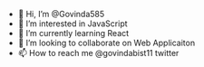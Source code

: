- 👋 Hi, I’m @Govinda585
- 👀 I’m interested in JavaScript
- 🌱 I’m currently learning React
- 💞️ I’m looking to collaborate on Web Applicaiton
- 📫 How to reach me 
@govindabist11 twitter

<!---
Govinda585/Govinda585 is a ✨ special ✨ repository because its `README.md` (this file) appears on your GitHub profile.
You can click the Preview link to take a look at your changes.
--->
